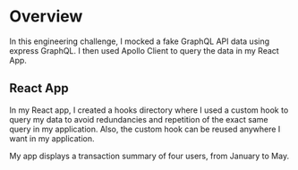 # Overview

In this engineering challenge, I mocked a fake GraphQL API data using express GraphQL.
I then used Apollo Client to query the data in my React App.

## React App

In my React app, I created a hooks directory where I used a custom hook to query my data to avoid redundancies and repetition of the exact same query in my application. Also, the custom hook can be reused anywhere I want in my application.

My app displays a transaction summary of four users, from January to May.
